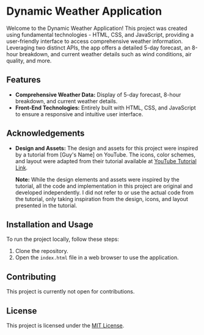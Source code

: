 # Dynamic Weather Application

Welcome to the Dynamic Weather Application! This project was created using fundamental technologies - HTML, CSS, and JavaScript, providing a user-friendly interface to access comprehensive weather information. Leveraging two distinct APIs, the app offers a detailed 5-day forecast, an 8-hour breakdown, and current weather details such as wind conditions, air quality, and more.

## Features

- **Comprehensive Weather Data:** Display of 5-day forecast, 8-hour breakdown, and current weather details.
- **Front-End Technologies:** Entirely built with HTML, CSS, and JavaScript to ensure a responsive and intuitive user interface.

## Acknowledgements

- **Design and Assets:** The design and assets for this project were inspired by a tutorial from [Guy's Name] on YouTube. The icons, color schemes, and layout were adapted from their tutorial available at [YouTube Tutorial Link](https://www.youtube.com/watch?v=QMwyNnjAils&t=155s).
  
  **Note:** While the design elements and assets were inspired by the tutorial, all the code and implementation in this project are original and developed independently. I did not refer to or use the actual code from the tutorial, only taking inspiration from the design, icons, and layout presented in the tutorial.

## Installation and Usage

To run the project locally, follow these steps:

1. Clone the repository.
2. Open the `index.html` file in a web browser to use the application.

## Contributing

This project is currently not open for contributions.

## License

This project is licensed under the [MIT License](LICENSE).
